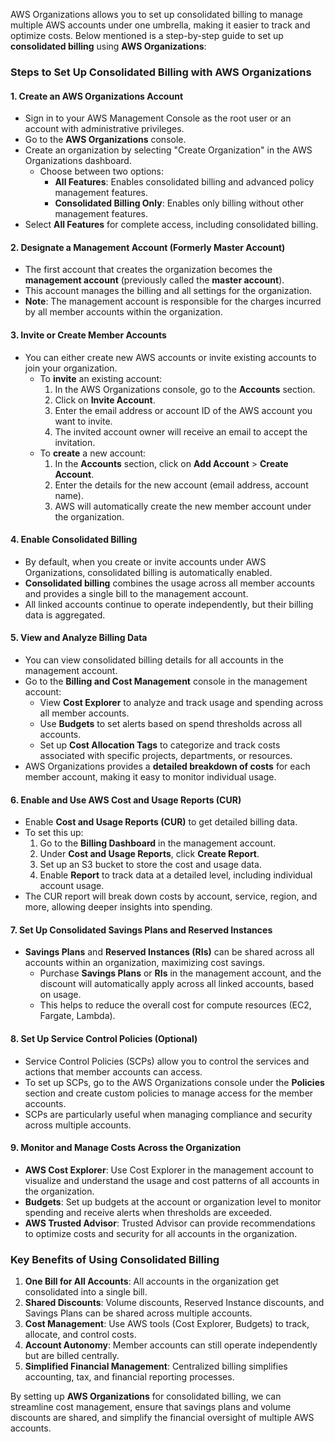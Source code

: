 AWS Organizations allows you to set up consolidated billing to manage multiple AWS accounts under one umbrella, making it easier to track and optimize costs. Below mentioned is a step-by-step guide to set up **consolidated billing** using **AWS Organizations**:

### Steps to Set Up Consolidated Billing with AWS Organizations

#### 1. **Create an AWS Organizations Account**
   - Sign in to your AWS Management Console as the root user or an account with administrative privileges.
   - Go to the **AWS Organizations** console.
   - Create an organization by selecting "Create Organization" in the AWS Organizations dashboard.
     - Choose between two options:
       - **All Features**: Enables consolidated billing and advanced policy management features.
       - **Consolidated Billing Only**: Enables only billing without other management features.
   - Select **All Features** for complete access, including consolidated billing.

#### 2. **Designate a Management Account (Formerly Master Account)**
   - The first account that creates the organization becomes the **management account** (previously called the **master account**).
   - This account manages the billing and all settings for the organization.
   - **Note**: The management account is responsible for the charges incurred by all member accounts within the organization.

#### 3. **Invite or Create Member Accounts**
   - You can either create new AWS accounts or invite existing accounts to join your organization.
     - To **invite** an existing account:
       1. In the AWS Organizations console, go to the **Accounts** section.
       2. Click on **Invite Account**.
       3. Enter the email address or account ID of the AWS account you want to invite.
       4. The invited account owner will receive an email to accept the invitation.
     - To **create** a new account:
       1. In the **Accounts** section, click on **Add Account** > **Create Account**.
       2. Enter the details for the new account (email address, account name).
       3. AWS will automatically create the new member account under the organization.

#### 4. **Enable Consolidated Billing**
   - By default, when you create or invite accounts under AWS Organizations, consolidated billing is automatically enabled.
   - **Consolidated billing** combines the usage across all member accounts and provides a single bill to the management account.
   - All linked accounts continue to operate independently, but their billing data is aggregated.

#### 5. **View and Analyze Billing Data**
   - You can view consolidated billing details for all accounts in the management account.
   - Go to the **Billing and Cost Management** console in the management account:
     - View **Cost Explorer** to analyze and track usage and spending across all member accounts.
     - Use **Budgets** to set alerts based on spend thresholds across all accounts.
     - Set up **Cost Allocation Tags** to categorize and track costs associated with specific projects, departments, or resources.
   - AWS Organizations provides a **detailed breakdown of costs** for each member account, making it easy to monitor individual usage.

#### 6. **Enable and Use AWS Cost and Usage Reports (CUR)**
   - Enable **Cost and Usage Reports (CUR)** to get detailed billing data.
   - To set this up:
     1. Go to the **Billing Dashboard** in the management account.
     2. Under **Cost and Usage Reports**, click **Create Report**.
     3. Set up an S3 bucket to store the cost and usage data.
     4. Enable **Report** to track data at a detailed level, including individual account usage.
   - The CUR report will break down costs by account, service, region, and more, allowing deeper insights into spending.

#### 7. **Set Up Consolidated Savings Plans and Reserved Instances**
   - **Savings Plans** and **Reserved Instances (RIs)** can be shared across all accounts within an organization, maximizing cost savings.
     - Purchase **Savings Plans** or **RIs** in the management account, and the discount will automatically apply across all linked accounts, based on usage.
     - This helps to reduce the overall cost for compute resources (EC2, Fargate, Lambda).

#### 8. **Set Up Service Control Policies (Optional)**
   - Service Control Policies (SCPs) allow you to control the services and actions that member accounts can access.
   - To set up SCPs, go to the AWS Organizations console under the **Policies** section and create custom policies to manage access for the member accounts.
   - SCPs are particularly useful when managing compliance and security across multiple accounts.

#### 9. **Monitor and Manage Costs Across the Organization**
   - **AWS Cost Explorer**: Use Cost Explorer in the management account to visualize and understand the usage and cost patterns of all accounts in the organization.
   - **Budgets**: Set up budgets at the account or organization level to monitor spending and receive alerts when thresholds are exceeded.
   - **AWS Trusted Advisor**: Trusted Advisor can provide recommendations to optimize costs and security for all accounts in the organization.

### Key Benefits of Using Consolidated Billing
1. **One Bill for All Accounts**: All accounts in the organization get consolidated into a single bill.
2. **Shared Discounts**: Volume discounts, Reserved Instance discounts, and Savings Plans can be shared across multiple accounts.
3. **Cost Management**: Use AWS tools (Cost Explorer, Budgets) to track, allocate, and control costs.
4. **Account Autonomy**: Member accounts can still operate independently but are billed centrally.
5. **Simplified Financial Management**: Centralized billing simplifies accounting, tax, and financial reporting processes.

By setting up **AWS Organizations** for consolidated billing, we can streamline cost management, ensure that savings plans and volume discounts are shared, and simplify the financial oversight of multiple AWS accounts.
